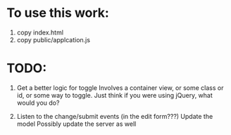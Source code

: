 To use this work:
================

1) copy index.html
2) copy public/applcation.js

TODO:
=====

1) Get a better logic for toggle
  Involves a container view, or some class or id, or some way to toggle.
  Just think if you were using jQuery, what would you do?
  
2) Listen to the change/submit events (in the edit form???)
  Update the model
  Possibly update the server as well
  

